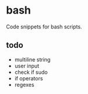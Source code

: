 # bash

Code snippets for bash scripts.

## todo

- multiline string
- user input
- check if sudo
- if operators
- regexes
